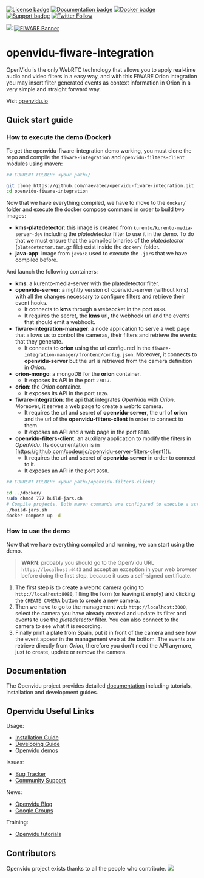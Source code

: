 [![License badge](https://img.shields.io/badge/license-Apache2-orange.svg)](http://www.apache.org/licenses/LICENSE-2.0)
[![Documentation badge](https://readthedocs.org/projects/fiware-orion/badge/?version=latest)](https://openvidu.io/docs/home/)
[![Docker badge](https://img.shields.io/docker/pulls/openvidu/openvidu-server-kms.svg)](https://hub.docker.com/r/openvidu/openvidu-server-kms)
[![Support badge](https://img.shields.io/badge/support-sof-yellowgreen.svg)](https://groups.google.com/forum/#!forum/openvidu)
[![Twitter Follow](https://img.shields.io/twitter/follow/openvidu.svg?style=social)](https://twitter.com/openvidu)


[![][OpenViduLogo]](https://openvidu.io) [![FIWARE Banner](https://fiware.github.io/tutorials.Relationships-Linked-Data/img/fiware.png)](https://www.fiware.org/developers)

openvidu-fiware-integration
===

OpenVidu is the only WebRTC technology that allows you to apply real-time audio and video filters in a easy way, and with this FIWARE Orion integration you may insert filter generated events as context information in Orion in a very simple and straight forward way. 

Visit [openvidu.io](https://openvidu.io)

<!-- This project is part of [FIWARE](https://www.fiware.org/). For more information
check the FIWARE Catalogue entry for
[Context Processing, Analysis and Visualization](https://github.com/Fiware/catalogue/tree/master/processing).

| :books:[Documentation](https://kurento.rtfd.io/) | :page_facing_up: [Site](https://www.kurento.org/) | :mortar_board: [Academy](https://fiware-academy.readthedocs.io/en/latest/processing/kurento) | :whale: [Docker Hub](https://hub.docker.com/r/fiware/stream-oriented-kurento/) | 
| ---|---|---|---| -->

[FIWARE]: http://www.fiware.org
[Kurento FIWARE Catalog Entry]: http://catalogue.fiware.org/enablers/stream-oriented-kurento

## Quick start guide

### How to execute the demo (Docker)

To get the openvidu-fiware-integration demo working, you must clone the repo and compile the `fiware-integration` and `openvidu-filters-client` modules using maven:

```sh
## CURRENT FOLDER: <your path>/

git clone https://github.com/naevatec/openvidu-fiware-integration.git
cd openvidu-fiware-integration
```

Now that we have everything compiled, we have to move to the `docker/` folder and execute the docker compose command in order to build two images:

- **kms-platedetector**: this image is created from `kurento/kurento-media-server-dev` including the _platedetector_ filter to use it in the demo. To do that we must ensure that the compiled binaries of the _platedetector_ (`platedetector.tar.gz` file) exist inside the `docker/` folder.
- **java-app**: image from `java:8` used to execute the `.jar`s that we have compiled before.

And launch the following containers:

- **kms**: a kurento-media-server with the platedetector filter.
- **openvidu-server**: a nightly version of openvidu-server (without kms) with all the changes necessary to configure filters and retrieve their event hooks.
    - It connects to **kms** through a websocket in the port `8888`.
    - It requires the secret, the **kms** url, the webhook url and the events that should emit a webhook.
- **fiware-integration-manager**: a node application to serve a web page that allows us to control the cameras, their filters and retrieve the events that they generate.
    - It connects to **orion** using the url configured in the `fiware-integration-manager/frontend/config.json`. Moreover, it connects to **openvidu-server** but the url is retrieved from the camera definition in _Orion_.
- **orion-mongo**: a mongoDB for the **orion** container.
    - It exposes its API in the port `27017`.
- **orion**: the _Orion_ container.
    - It exposes its API in the port `1026`.
- **fiware-integration**: the api that integrates _OpenVidu_ with _Orion_. Moreover, it serves a web page to create a webrtc camera.
    - It requires the url and secret of **openvidu-server**, the url of **orion** and the url of the **openvidu-filters-client** in order to connect to them.
    - It exposes an API and a web page in the port `8080`.
- **openvidu-filters-client**: an auxiliary application to modify the filters in _OpenVidu_. Its documentation is in [https://github.com/codeurjc/openvidu-server-filters-client]().
    - It requires the url and secret of **openvidu-server** in order to connect to it.
    - It exposes an API in the port `9090`.

```sh
## CURRENT FOLDER: <your path>/openvidu-filters-client/

cd ../docker/
sudo chmod 777 build-jars.sh
# Compile projects. Both maven commands are configured to execute a script after the packaging in order to move the `.jar` file into the `docker/` folder.
./build-jars.sh
docker-compose up -d
```

### How to use the demo

Now that we have everything compiled and running, we can start using the demo.

> **WARN**: probably you should go to the OpenVidu URL `https://localhost:4443` and accept an exception in your web browser before doing the first step, because it uses a self-signed certificate. 

1. The first step is to create a webrtc camera going to `http://localhost:8080`, filling the form (or leaving it empty) and clicking the `CREATE CAMERA` button to create a new camera.
2. Then we have to go to the management web `http://localhost:3000`, select the camera you have already created and update its filter and events to use the _platedetector_ filter. You can also connect to the camera to see what it is recording.
3. Finally print a plate from Spain, put it in front of the camera and see how the event appear in the management web at the bottom. The events are retrieve directly from _Orion_, therefore you don't need the API anymore, just to create, update or remove the camera. 

Documentation
-------------

The Openvidu project provides detailed [documentation] including tutorials, installation and development guides. 

[documentation]: https://openvidu.io/docs/home/index.html


Openvidu Useful Links
---------------------

Usage:

* [Installation Guide](https://openvidu.io/docs/deployment/deploying-ubuntu/)
* [Developing Guide](https://openvidu.io/docs/developing/)
* [Openvidu demos](https://openvidu.io/demos)

Issues:

* [Bug Tracker](https://github.com/OpenVidu/openvidu/issues)
* [Community Support](https://openvidu.io/community)

News:

* [Openvidu Blog](https://medium.com/@openvidu)
* [Google Groups](https://groups.google.com/forum/#!forum/openvidu)
<!-- * [Openvidu RoadMap](ROADMAP.md) -->

Training: 

* [Openvidu tutorials](https://openvidu.io/tutorials)

## Contributors

Openvidu project exists thanks to all the people who contribute. 
<a href="https://github.com/undefined/undefinedgraphs/contributors"><img src="https://opencollective.com/openvidu/contributors.svg?width=890&button=false" /></a>


[OpenViduLogo]: https://secure.gravatar.com/avatar/5daba1d43042f2e4e85849733c8e5702?s=120

[NUBOMEDIA]: http://www.nubomedia.eu

